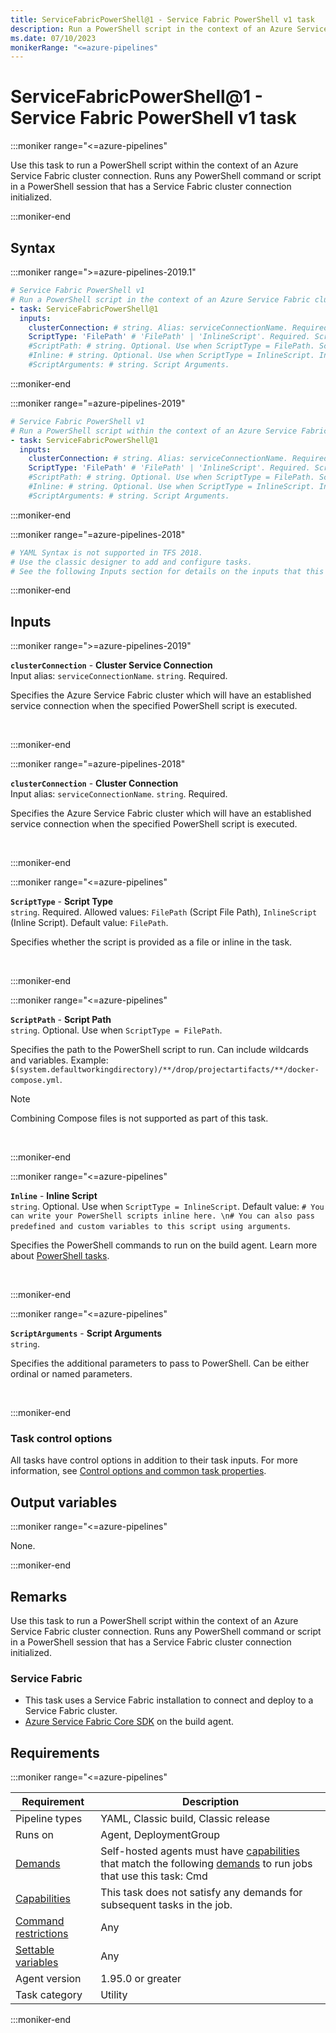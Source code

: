 ```yaml
---
title: ServiceFabricPowerShell@1 - Service Fabric PowerShell v1 task
description: Run a PowerShell script in the context of an Azure Service Fabric cluster connection.
ms.date: 07/10/2023
monikerRange: "<=azure-pipelines"
---
```


# ServiceFabricPowerShell@1 - Service Fabric PowerShell v1 task

<!-- :::description::: -->
:::moniker range="<=azure-pipelines"

<!-- :::editable-content name="description"::: -->
Use this task to run a PowerShell script within the context of an Azure Service Fabric cluster connection. Runs any PowerShell command or script in a PowerShell session that has a Service Fabric cluster connection initialized.
<!-- :::editable-content-end::: -->

:::moniker-end
<!-- :::description-end::: -->

<!-- :::syntax::: -->
## Syntax

:::moniker range=">=azure-pipelines-2019.1"

```yaml
# Service Fabric PowerShell v1
# Run a PowerShell script in the context of an Azure Service Fabric cluster connection.
- task: ServiceFabricPowerShell@1
  inputs:
    clusterConnection: # string. Alias: serviceConnectionName. Required. Cluster Service Connection. 
    ScriptType: 'FilePath' # 'FilePath' | 'InlineScript'. Required. Script Type. Default: FilePath.
    #ScriptPath: # string. Optional. Use when ScriptType = FilePath. Script Path. 
    #Inline: # string. Optional. Use when ScriptType = InlineScript. Inline Script. 
    #ScriptArguments: # string. Script Arguments.
```

:::moniker-end

:::moniker range="=azure-pipelines-2019"

```yaml
# Service Fabric PowerShell v1
# Run a PowerShell script within the context of an Azure Service Fabric cluster connection.
- task: ServiceFabricPowerShell@1
  inputs:
    clusterConnection: # string. Alias: serviceConnectionName. Required. Cluster Service Connection. 
    ScriptType: 'FilePath' # 'FilePath' | 'InlineScript'. Required. Script Type. Default: FilePath.
    #ScriptPath: # string. Optional. Use when ScriptType = FilePath. Script Path. 
    #Inline: # string. Optional. Use when ScriptType = InlineScript. Inline Script. 
    #ScriptArguments: # string. Script Arguments.
```

:::moniker-end

:::moniker range="=azure-pipelines-2018"

```yaml
# YAML Syntax is not supported in TFS 2018.
# Use the classic designer to add and configure tasks.
# See the following Inputs section for details on the inputs that this task supports.
```

:::moniker-end
<!-- :::syntax-end::: -->

<!-- :::inputs::: -->
## Inputs

<!-- :::item name="clusterConnection"::: -->
:::moniker range=">=azure-pipelines-2019"

**`clusterConnection`** - **Cluster Service Connection**<br>
Input alias: `serviceConnectionName`. `string`. Required.<br>
<!-- :::editable-content name="helpMarkDown"::: -->
Specifies the Azure Service Fabric cluster which will have an established service connection when the specified PowerShell script is executed.
<!-- :::editable-content-end::: -->
<br>

:::moniker-end

:::moniker range="=azure-pipelines-2018"

**`clusterConnection`** - **Cluster Connection**<br>
Input alias: `serviceConnectionName`. `string`. Required.<br>
<!-- :::editable-content name="helpMarkDown"::: -->
Specifies the Azure Service Fabric cluster which will have an established service connection when the specified PowerShell script is executed.
<!-- :::editable-content-end::: -->
<br>

:::moniker-end
<!-- :::item-end::: -->
<!-- :::item name="ScriptType"::: -->
:::moniker range="<=azure-pipelines"

**`ScriptType`** - **Script Type**<br>
`string`. Required. Allowed values: `FilePath` (Script File Path), `InlineScript` (Inline Script). Default value: `FilePath`.<br>
<!-- :::editable-content name="helpMarkDown"::: -->
Specifies whether the script is provided as a file or inline in the task.
<!-- :::editable-content-end::: -->
<br>

:::moniker-end
<!-- :::item-end::: -->
<!-- :::item name="ScriptPath"::: -->
:::moniker range="<=azure-pipelines"

**`ScriptPath`** - **Script Path**<br>
`string`. Optional. Use when `ScriptType = FilePath`.<br>
<!-- :::editable-content name="helpMarkDown"::: -->
Specifies the path to the PowerShell script to run. Can include wildcards and variables. Example: `$(system.defaultworkingdirectory)/**/drop/projectartifacts/**/docker-compose.yml`.
> [!NOTE]
> Combining Compose files is not supported as part of this task.
<!-- :::editable-content-end::: -->
<br>

:::moniker-end
<!-- :::item-end::: -->
<!-- :::item name="Inline"::: -->
:::moniker range="<=azure-pipelines"

**`Inline`** - **Inline Script**<br>
`string`. Optional. Use when `ScriptType = InlineScript`. Default value: `# You can write your PowerShell scripts inline here. \n# You can also pass predefined and custom variables to this script using arguments`.<br>
<!-- :::editable-content name="helpMarkDown"::: -->
Specifies the PowerShell commands to run on the build agent. Learn more about [PowerShell tasks](/azure/devops/pipelines/tasks/utility/powershell).
<!-- :::editable-content-end::: -->
<br>

:::moniker-end
<!-- :::item-end::: -->
<!-- :::item name="ScriptArguments"::: -->
:::moniker range="<=azure-pipelines"

**`ScriptArguments`** - **Script Arguments**<br>
`string`.<br>
<!-- :::editable-content name="helpMarkDown"::: -->
Specifies the additional parameters to pass to PowerShell. Can be either ordinal or named parameters.
<!-- :::editable-content-end::: -->
<br>

:::moniker-end
<!-- :::item-end::: -->

### Task control options

All tasks have control options in addition to their task inputs. For more information, see [Control options and common task properties](/azure/devops/pipelines/yaml-schema/steps-task#common-task-properties).
<!-- :::inputs-end::: -->

<!-- :::outputVariables::: -->
## Output variables

:::moniker range="<=azure-pipelines"

None.

:::moniker-end
<!-- :::outputVariables-end::: -->

<!-- :::remarks::: -->
<!-- :::editable-content name="remarks"::: -->
## Remarks

Use this task to run a PowerShell script within the context of an Azure Service Fabric cluster connection.
Runs any PowerShell command or script in a PowerShell session that has a Service Fabric cluster connection initialized.

### Service Fabric

* This task uses a Service Fabric installation to connect and deploy to a Service Fabric cluster.
* [Azure Service Fabric Core SDK](https://www.microsoft.com/web/handlers/webpi.ashx?command=getinstallerredirect&appid=MicrosoftAzure-ServiceFabric-CoreSDK) on the build agent.
<!-- :::editable-content-end::: -->
<!-- :::remarks-end::: -->

<!-- :::examples::: -->
<!-- :::editable-content name="examples"::: -->
<!-- :::editable-content-end::: -->
<!-- :::examples-end::: -->

<!-- :::properties::: -->
## Requirements

:::moniker range="<=azure-pipelines"

| Requirement | Description |
|-------------|-------------|
| Pipeline types | YAML, Classic build, Classic release |
| Runs on | Agent, DeploymentGroup |
| [Demands](/azure/devops/pipelines/process/demands) | Self-hosted agents must have [capabilities](/azure/devops/pipelines/agents/agents#capabilities) that match the following [demands](/azure/devops/pipelines/process/demands) to run jobs that use this task: Cmd |
| [Capabilities](/azure/devops/pipelines/agents/agents#capabilities) | This task does not satisfy any demands for subsequent tasks in the job. |
| [Command restrictions](/azure/devops/pipelines/security/templates#agent-logging-command-restrictions) | Any |
| [Settable variables](/azure/devops/pipelines/security/templates#agent-logging-command-restrictions) | Any |
| Agent version |  1.95.0 or greater |
| Task category | Utility |

:::moniker-end
<!-- :::properties-end::: -->

<!-- :::see-also::: -->
<!-- :::editable-content name="seeAlso"::: -->
<!-- :::editable-content-end::: -->
<!-- :::see-also-end::: -->